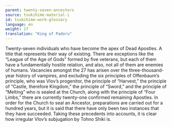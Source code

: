 ```yaml
---
parent: twenty-seven-ancestors
source: tsukihime-material-i
id: tsukihime-work-glossary
language: en
weight: 17
translation: "King of Padoru"
---
```


Twenty-seven individuals who have become the apex of Dead Apostles.
A title that represents their way of existing.
There are exceptions like the “League of the Age of Gods” formed by five veterans, but each of them have a fundamentally hostile relation, and also, not all of them are enemies of humans.
Vacancies amongst the 27 has arisen over the three-thousand-year history of vampires, and excluding the six principles of Offenbaum’s principle, who was Vlov’s progenitor, the principle of “Harvest,” the principle of “Castle, therefore Kingdom,” the principle of “Sword,” and the principle of “Melting” who is sealed at the Church, along with the principle of “Four Limbs,” there are currently twenty-one confirmed remaining Apostles.
In order for the Church to seal an Ancestor, preparations are carried out for a hundred years, but it is said that there have only been two instances that they have succeeded. Taking these precedents into accounts, it is clear how irregular Vlov’s subjugation by Tohno Shiki is.
